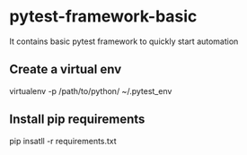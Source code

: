 # pytest-framework-basic
It contains basic pytest framework to quickly start automation 

## Create a virtual env 
virtualenv -p /path/to/python/ ~/.pytest_env

## Install pip requirements
pip insatll -r requirements.txt
